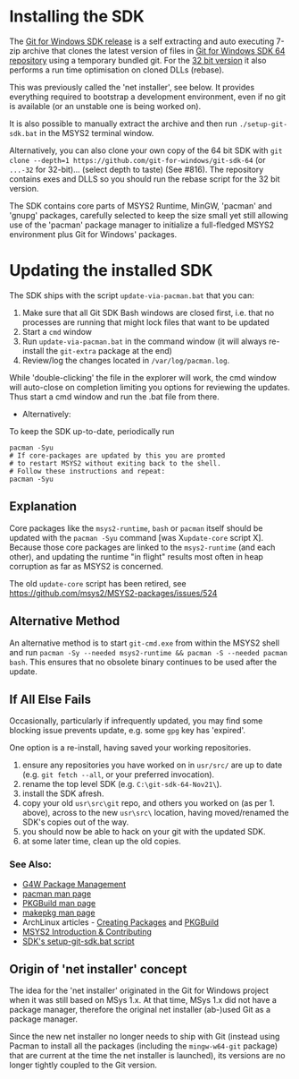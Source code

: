# Installing the SDK

The [Git for Windows SDK release](https://github.com/git-for-windows/build-extra/releases/latest) is a self extracting and auto executing 7-zip archive that clones the latest version of files in [Git for Windows SDK 64 repository](https://github.com/git-for-windows/git-sdk-64) using a temporary bundled git. For the [32 bit version](https://github.com/git-for-windows/git-sdk-32) it also performs a run time optimisation on cloned DLLs (rebase).

This was previously called the 'net installer', see below. It provides everything required to bootstrap a development environment, even if no git is available (or an unstable one is being worked on).

It is also possible to manually extract the archive and then run `./setup-git-sdk.bat` in the MSYS2 terminal window.

Alternatively, you can also clone your own copy of the 64 bit SDK with `git clone --depth=1 https://github.com/git-for-windows/git-sdk-64` (or `...-32` for 32-bit)... (select depth to taste) (See #816). The repository contains exes and DLLS so you should run the rebase script for the 32 bit version.

The SDK contains core parts of MSYS2 Runtime, MinGW, 'pacman' and 'gnupg' packages, carefully selected to
keep the size small yet still allowing use of the 'pacman' package manager to initialize a full-fledged MSYS2 environment
plus Git for Windows' packages.

# Updating the installed SDK

The SDK ships with the script `update-via-pacman.bat` that you can:

1. 	Make sure that all Git SDK Bash windows are closed first,
 i.e. that no processes are running that might lock files that want to be updated
1. 	Start a `cmd` window
1. 	Run `update-via-pacman.bat` in the command window (it will always re-install the `git-extra` package at the end)
1. 	Review/log the changes located in `/var/log/pacman.log`.

While 'double-clicking' the file in the explorer will work, the cmd window will auto-close on completion limiting you options for reviewing the updates. Thus start a cmd window and run the .bat file from there.

* Alternatively:

To keep the SDK up-to-date, periodically run

	pacman -Syu
	# If core-packages are updated by this you are promted
	# to restart MSYS2 without exiting back to the shell.
	# Follow these instructions and repeat:
	pacman -Syu

## Explanation

Core packages like the `msys2-runtime`, `bash` or `pacman` itself should be updated
with the `pacman -Syu` command [was X`update-core` script X]. Because those core packages are linked to the
`msys2-runtime` (and each other), and updating the runtime "in flight" results most
often in heap corruption as far as MSYS2 is concerned.

The old `update-core` script has been retired, see https://github.com/msys2/MSYS2-packages/issues/524

## Alternative Method

An alternative method is to start `git-cmd.exe` from within the MSYS2 shell and run `pacman -Sy --needed msys2-runtime && pacman -S --needed pacman bash`. This ensures that no obsolete binary continues to be used after the
update.

## If All Else Fails

Occasionally, particularly if infrequently updated, you may find some blocking issue prevents update, e.g. some `gpg` key has 'expired'.

One option is a re-install, having saved your working repositories. 

1. ensure any repositories you have worked on in `usr/src/` are up to date (e.g. `git fetch --all`, or your preferred invocation).
2. rename the top level SDK (e.g. `C:\git-sdk-64-Nov21\`).
3. install the SDK afresh.
4. copy your old `usr\src\git` repo, and others you worked on (as per 1. above), across to the new `usr\src\` location, having moved/renamed the SDK's copies out of the way.
5. you should now be able to hack on your git with the updated SDK.
6. at some later time, clean up the old copies.

### See Also:

* [G4W Package Management](https://github.com/git-for-windows/git/wiki/Package-management)
* [pacman man page](https://www.archlinux.org/pacman/pacman.8.html)
* [PKGBuild man page](https://www.archlinux.org/pacman/PKGBUILD.5.html)
* [makepkg man page](https://www.archlinux.org/pacman/makepkg.8.html)
* ArchLinux articles - [Creating Packages](https://wiki.archlinux.org/index.php/Creating_packages) and [PKGBuild](https://wiki.archlinux.org/index.php/PKGBUILD)
* [MSYS2 Introduction & Contributing](http://sourceforge.net/p/msys2/wiki/Contributing%20to%20MSYS2/)
* [SDK's setup-git-sdk.bat script](https://github.com/git-for-windows/build-extra/blob/HEAD/sdk-installer/setup-git-sdk.bat)

## Origin of 'net installer' concept

The idea for the 'net installer' originated in the Git for Windows
project when it was still based on MSys 1.x. At that time, MSys 1.x did
not have a package manager, therefore the original net installer
(ab-)used Git as a package manager.

Since the new net installer no longer needs to ship with Git (instead using Pacman to install all the packages (including the `mingw-w64-git` package) that are current at the time the net installer is launched), its versions are no longer tightly coupled to the Git version.
